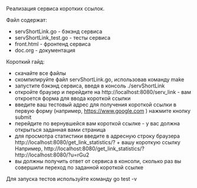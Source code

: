 Реализация сервиса коротких ссылок.

Файл содержат:
- servShortLink.go - бэкэнд сервиса
- servShortLink_test.go - тесты сервиса
- front.html - фронтенд сервиса
- doc.org - документация

Короткий гайд:
- скачайте все файлы
- скомпилируйте файл servShortLink.go, использовав команду make
- запустите бэкэнд сервиса, введя в консоль ./servShortLink
- откройте браузер и перейдите на http://localhost:8080/serv_link -
  вам откроется форма для ввода короткой ссылки
- введите ваш тестовый адрес для получения короткой ссылки в первую
  форму (например, https://www.google.com ) нажмите кнопку submit
- перейдите по вернувшейся вам короткой ссылке - у вас должна
  открыться заданная вами страница
- для просмотра статистики введите в адресную строку браузера
  http://localhost:8080/get_link_statistiсs/? + вашу короткую ссылку
  Например,
  http://localhost:8080/get_link_statistiсs/?http://localhost:8080/?u=rGu2
- вы должны получить ответ от сервиса в консоли, сколько раз вы совершили
  переход по заданной короткой ссылке

Для запуска тестов используйте команду go test -v
